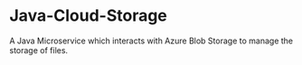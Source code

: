 # Java-Cloud-Storage
A Java Microservice which interacts with Azure Blob Storage to manage the storage of files.
